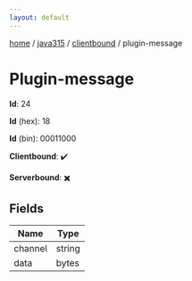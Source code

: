 ```yaml
---
layout: default
---
```


[home](/)  /  [java315](/protocol/java315)  /  [clientbound](/protocol/java315/clientbound)  /  plugin-message

# Plugin-message

**Id**: 24

**Id** (hex): 18

**Id** (bin): 00011000

**Clientbound**: ✔️

**Serverbound**: ✖️

## Fields

Name | Type
---|---
channel | string
data | bytes

